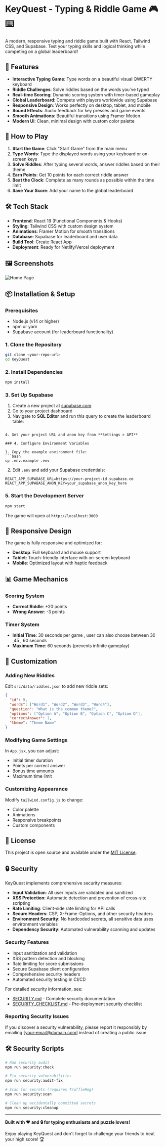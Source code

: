 # KeyQuest - Typing & Riddle Game 🎮⌨️

A modern, responsive typing and riddle game built with React, Tailwind CSS, and Supabase. Test your typing skills and logical thinking while competing on a global leaderboard!

## 🚀 Features

- **Interactive Typing Game**: Type words on a beautiful visual QWERTY keyboard
- **Riddle Challenges**: Solve riddles based on the words you've typed
- **Real-time Scoring**: Dynamic scoring system with timer-based gameplay
- **Global Leaderboard**: Compete with players worldwide using Supabase
- **Responsive Design**: Works perfectly on desktop, tablet, and mobile
- **Sound Effects**: Audio feedback for key presses and game events
- **Smooth Animations**: Beautiful transitions using Framer Motion
- **Modern UI**: Clean, minimal design with custom color palette

## 🎯 How to Play

1. **Start the Game**: Click "Start Game" from the main menu
2. **Type Words**: Type the displayed words using your keyboard or on-screen keys
3. **Solve Riddles**: After typing several words, answer riddles based on their theme
4. **Earn Points**: Get 10 points for each correct riddle answer
5. **Beat the Clock**: Complete as many rounds as possible within the time limit
6. **Save Your Score**: Add your name to the global leaderboard

## 🛠 Tech Stack

- **Frontend**: React 18 (Functional Components & Hooks)
- **Styling**: Tailwind CSS with custom design system
- **Animations**: Framer Motion for smooth transitions
- **Database**: Supabase for leaderboard and user data
- **Build Tool**: Create React App
- **Deployment**: Ready for Netlify/Vercel deployment

## 🖼️ Screenshots

![Home Page](https://i.postimg.cc/k5zZ0Vdw/screencapture-localhost-3000-2025-10-03-01-24-15.png)


## 📦 Installation & Setup

### Prerequisites
- Node.js (v14 or higher)
- npm or yarn
- Supabase account (for leaderboard functionality)

### 1. Clone the Repository
```bash
git clone <your-repo-url>
cd KeyQuest
```

### 2. Install Dependencies
```bash
npm install
```

### 3. Set Up Supabase

1. Create a new project at [supabase.com](https://supabase.com)
2. Go to your project dashboard
3. Navigate to **SQL Editor** and run this query to create the leaderboard table:


```

4. Get your project URL and anon key from **Settings > API**

### 4. Configure Environment Variables

1. Copy the example environment file:
```bash
cp .env.example .env
```

2. Edit `.env` and add your Supabase credentials:
```env
REACT_APP_SUPABASE_URL=https://your-project-id.supabase.co
REACT_APP_SUPABASE_ANON_KEY=your_supabase_anon_key_here
```

### 5. Start the Development Server
```bash
npm start
```

The game will open at `http://localhost:3000`


## 📱 Responsive Design

The game is fully responsive and optimized for:
- **Desktop**: Full keyboard and mouse support
- **Tablet**: Touch-friendly interface with on-screen keyboard
- **Mobile**: Optimized layout with haptic feedback

## 📊 Game Mechanics

### Scoring System
- **Correct Riddle**: +20 points
- **Wrong Answer**: -3 points

### Timer System
- **Initial Time**: 30 seconds per game , user can also choose between 30 ,45 , 60 seconds
- **Maximum Time**: 60 seconds (prevents infinite gameplay)

## 🔧 Customization

### Adding New Riddles
Edit `src/data/riddles.json` to add new riddle sets:

```json
{
  "id": 9,
  "words": ["Word1", "Word2", "Word3", "Word4"],
  "question": "What is the common theme?",
  "options": ["Option A", "Option B", "Option C", "Option D"],
  "correctAnswer": 1,
  "theme": "Theme Name"
}
```

### Modifying Game Settings
In `App.jsx`, you can adjust:
- Initial timer duration
- Points per correct answer
- Bonus time amounts
- Maximum time limit

### Customizing Appearance
Modify `tailwind.config.js` to change:
- Color palette
- Animations
- Responsive breakpoints
- Custom components

## 📄 License

This project is open source and available under the [MIT License](LICENSE).

## 🔒 Security

KeyQuest implements comprehensive security measures:

- **Input Validation**: All user inputs are validated and sanitized
- **XSS Protection**: Automatic detection and prevention of cross-site scripting
- **Rate Limiting**: Client-side rate limiting for API calls
- **Secure Headers**: CSP, X-Frame-Options, and other security headers
- **Environment Security**: No hardcoded secrets, all sensitive data uses environment variables
- **Dependency Security**: Automated vulnerability scanning and updates

### Security Features
- Input sanitization and validation
- XSS pattern detection and blocking
- Rate limiting for score submissions
- Secure Supabase client configuration
- Comprehensive security headers
- Automated security testing in CI/CD

For detailed security information, see:
- [SECURITY.md](./SECURITY.md) - Complete security documentation
- [SECURITY_CHECKLIST.md](./SECURITY_CHECKLIST.md) - Pre-deployment security checklist

### Reporting Security Issues
If you discover a security vulnerability, please report it responsibly by emailing [your-email@domain.com] instead of creating a public issue.

## 🛠️ Security Scripts

```bash
# Run security audit
npm run security:check

# Fix security vulnerabilities
npm run security:audit-fix

# Scan for secrets (requires TruffleHog)
npm run security:scan

# Clean up accidentally committed secrets
npm run security:cleanup
```

---

**Built with ❤️ and 🔒 for typing enthusiasts and puzzle lovers!**

Enjoy playing KeyQuest and don't forget to challenge your friends to beat your high score! 🏆
